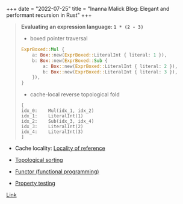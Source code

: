 +++
date = "2022-07-25"
title = "Inanna Malick Blog: Elegant and performant recursion in Rust"
+++

> **Evaluating an expression language: `1 * (2 - 3)`**
>
> * boxed pointer traversal
> ```rust
> ExprBoxed::Mul {
>     a: Box::new(ExprBoxed::LiteralInt { literal: 1 }),
>     b: Box::new(ExprBoxed::Sub {
>         a: Box::new(ExprBoxed::LiteralInt { literal: 2 }),
>         b: Box::new(ExprBoxed::LiteralInt { literal: 3 }),
>     }),
> }
> ```
> * cache-local reverse topological fold
> ```text
> [
> idx_0:    Mul(idx_1, idx_2)
> idx_1:    LiteralInt(1)
> idx_2:    Sub(idx_3, idx_4)
> idx_3:    LiteralInt(2)
> idx_4:    LiteralInt(3)
> ]
> ```

* Cache locality: [Locality of reference](https://en.wikipedia.org/wiki/Locality_of_reference)

* [Topological sorting](https://en.wikipedia.org/wiki/Topological_sorting)

* [Functor (functional programming)](https://en.wikipedia.org/wiki/Functor_(functional_programming))

* [Property testing](https://en.wikipedia.org/wiki/Property_testing)

[Link](https://recursion.wtf/posts/rust_schemes/)

